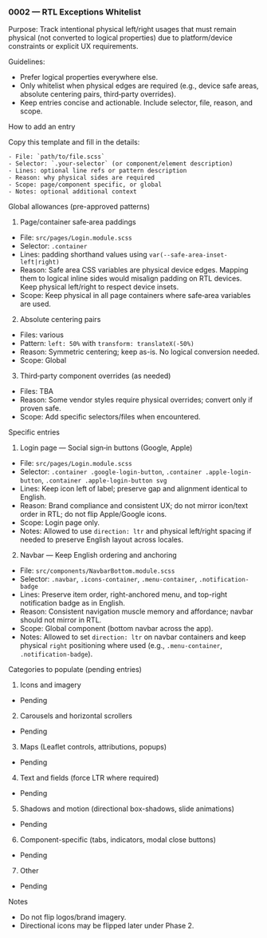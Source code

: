 ### 0002 — RTL Exceptions Whitelist

Purpose: Track intentional physical left/right usages that must remain physical (not converted to logical properties) due to platform/device constraints or explicit UX requirements.

Guidelines:

- Prefer logical properties everywhere else.
- Only whitelist when physical edges are required (e.g., device safe areas, absolute centering pairs, third‑party overrides).
- Keep entries concise and actionable. Include selector, file, reason, and scope.

How to add an entry

Copy this template and fill in the details:

```
- File: `path/to/file.scss`
- Selector: `.your-selector` (or component/element description)
- Lines: optional line refs or pattern description
- Reason: why physical sides are required
- Scope: page/component specific, or global
- Notes: optional additional context
```

Global allowances (pre-approved patterns)

1. Page/container safe‑area paddings

- File: `src/pages/Login.module.scss`
- Selector: `.container`
- Lines: padding shorthand values using `var(--safe-area-inset-left|right)`
- Reason: Safe area CSS variables are physical device edges. Mapping them to logical inline sides would misalign padding on RTL devices. Keep physical left/right to respect device insets.
- Scope: Keep physical in all page containers where safe‑area variables are used.

2. Absolute centering pairs

- Files: various
- Pattern: `left: 50%` with `transform: translateX(-50%)`
- Reason: Symmetric centering; keep as-is. No logical conversion needed.
- Scope: Global

3. Third‑party component overrides (as needed)

- Files: TBA
- Reason: Some vendor styles require physical overrides; convert only if proven safe.
- Scope: Add specific selectors/files when encountered.

Specific entries

1. Login page — Social sign‑in buttons (Google, Apple)

- File: `src/pages/Login.module.scss`
- Selector: `.container .google-login-button`, `.container .apple-login-button`, `.container .apple-login-button svg`
- Lines: Keep icon left of label; preserve gap and alignment identical to English.
- Reason: Brand compliance and consistent UX; do not mirror icon/text order in RTL; do not flip Apple/Google icons.
- Scope: Login page only.
- Notes: Allowed to use `direction: ltr` and physical left/right spacing if needed to preserve English layout across locales.

2. Navbar — Keep English ordering and anchoring

- File: `src/components/NavbarBottom.module.scss`
- Selector: `.navbar`, `.icons-container`, `.menu-container`, `.notification-badge`
- Lines: Preserve item order, right-anchored menu, and top-right notification badge as in English.
- Reason: Consistent navigation muscle memory and affordance; navbar should not mirror in RTL.
- Scope: Global component (bottom navbar across the app).
- Notes: Allowed to set `direction: ltr` on navbar containers and keep physical `right` positioning where used (e.g., `.menu-container`, `.notification-badge`).

Categories to populate (pending entries)

1. Icons and imagery

- Pending

2. Carousels and horizontal scrollers

- Pending

3. Maps (Leaflet controls, attributions, popups)

- Pending

4. Text and fields (force LTR where required)

- Pending

5. Shadows and motion (directional box-shadows, slide animations)

- Pending

6. Component-specific (tabs, indicators, modal close buttons)

- Pending

7. Other

- Pending

Notes

- Do not flip logos/brand imagery.
- Directional icons may be flipped later under Phase 2.

